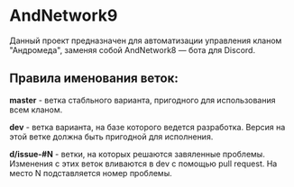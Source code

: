# AndNetwork9
Данный проект предназначен для автоматизации управления кланом "Андромеда", заменяя собой AndNetwork8 — бота для Discord.

## Правила именования веток:  

**master** - ветка стабльного варианта, пригодного для использования всем кланом.

**dev** - ветка варианта, на базе которого ведется разработка. Версия на этой ветке должна быть пригодной для исполнения.

**d/issue-#N** - ветки, на которых решаются завяленные проблемы. Изменения с этих веток вливаются в dev с помощью pull request. На место N подставляется номер проблемы.
